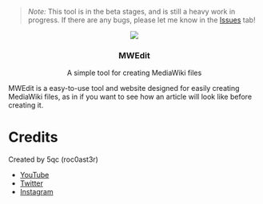 <!-- Notice -->
> *Note:* This tool is in the beta stages, and is still a heavy work in progress. If there are any bugs, please let me know in the [Issues](https://github.com/5qc/MWEdit/issues) tab!

<!-- Header -->
<p align="center">
    <img src="https://upload.wikimedia.org/wikipedia/commons/thumb/e/ed/MediaWiki-2020-flower.svg/240px-MediaWiki-2020-flower.svg.png" />
</p>
<h3 align="center">MWEdit</h3>
<p align="center">A simple tool for creating MediaWiki files</p>

<!-- Content -->
MWEdit is a easy-to-use tool and website designed for easily creating MediaWiki files, as in if you want to see how an article will look like before creating it.

# Credits
Created by 5qc (roc0ast3r)
- [YouTube](https://youtube.com/roc0ast3r)
- [Twitter](https://twitter.com/roc0ast3r)
- [Instagram](https://instagram.com/roc0ast3r)